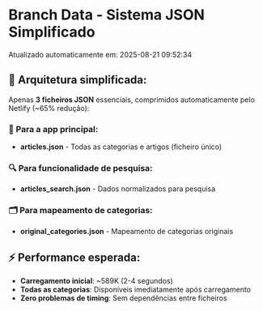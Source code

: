 # Branch Data - Sistema JSON Simplificado
Atualizado automaticamente em: 2025-08-21 09:52:34

## 🎯 Arquitetura simplificada:
Apenas **3 ficheiros JSON** essenciais, comprimidos automaticamente pelo Netlify (~65% redução):

### 📱 Para a app principal:
- **articles.json** - Todas as categorias e artigos (ficheiro único)

### 🔍 Para funcionalidade de pesquisa:
- **articles_search.json** - Dados normalizados para pesquisa

### 🗂️ Para mapeamento de categorias:
- **original_categories.json** - Mapeamento de categorias originais

## ⚡ Performance esperada:
- **Carregamento inicial**: ~589K (2-4 segundos)
- **Todas as categorias**: Disponíveis imediatamente após carregamento
- **Zero problemas de timing**: Sem dependências entre ficheiros
